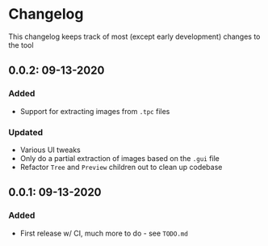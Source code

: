 # Changelog

This changelog keeps track of most (except early development) changes to the tool

## 0.0.2: 09-13-2020

### Added

- Support for extracting images from `.tpc` files

### Updated

- Various UI tweaks
- Only do a partial extraction of images based on the `.gui` file
- Refactor `Tree` and `Preview` children out to clean up codebase

## 0.0.1: 09-13-2020

### Added

- First release w/ CI, much more to do - see `TODO.md`
